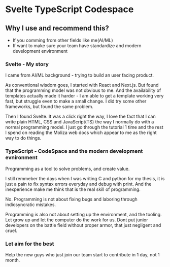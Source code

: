 # Svelte TypeScript Codespace 

## Why I use and recommend this?

- If you comming from other fields like me(AI/ML) 
- If want to make sure your team have standardize and modern development environment

### Svelte - My story
I came from AI/ML background - trying to build an user facing product.

As conventional wisdom goes, I started with React and Next.js. But found that the programming model was not obvious to me. And the availability of templates actually made it harder - I am able to get a template working very fast, but struggle even to make a small change. I did try some other frameworks, but found the same problem.

Then I found Svelte. It was a click right the way, I love the fact that I can write plain HTML, CSS and JavaScript(TS) the way I normally do with a normal programming model. I just go through the tutorial 1 time and the rest I spend on reading the Moliza web docs which appear to me as the right way to do things.  


### TypeScript - CodeSpace and the modern development evnironment
Programming as a tool to solve problems, and create value. 

I still remmeber the days when I was writing C and python for my thesis, it is just a pain to fix syntax errors everyday and debug with print. And the inexperience make me think that is the real skill of programming. 

No. Programming is not about fixing bugs and laboring through indiosyncratic mistakes. 

Programming is also not about setting up the environment, and the tooling. Let grow up and let the computer do the work for us. Dont put junior developers on the battle field without proper armor, that just negligent and cruel.


### Let aim for the best
Help the new guys who just join our team start to contribute in 1 day, not 1 month.

